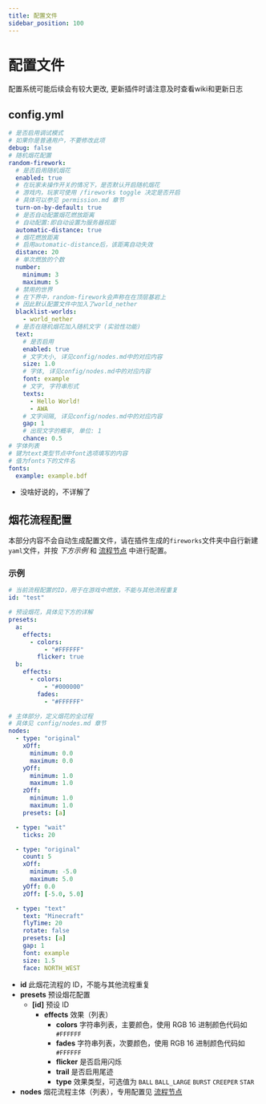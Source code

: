 ```yaml
---
title: 配置文件
sidebar_position: 100
---
```


# 配置文件
配置系统可能后续会有较大更改, 更新插件时请注意及时查看wiki和更新日志
## config.yml

```yaml
# 是否启用调试模式
# 如果你是普通用户，不要修改此项
debug: false
# 随机烟花配置
random-firework:
  # 是否启用随机烟花
  enabled: true
  # 在玩家未操作开关的情况下，是否默认开启随机烟花
  # 游戏内，玩家可使用 /fireworks toggle 决定是否开启
  # 具体可以参见 permission.md 章节
  turn-on-by-default: true
  # 是否自动配置烟花燃放距离
  # 自动配置:即自动设置为服务器视距
  automatic-distance: true
  # 烟花燃放距离
  # 启用automatic-distance后，该距离自动失效
  distance: 20
  # 单次燃放的个数
  number:
    minimum: 3
    maximum: 5
  # 禁用的世界
  # 在下界中，random-firework会声称在在顶层基岩上
  # 因此默认配置文件中加入了world_nether
  blacklist-worlds:
    - world_nether
  # 是否在随机烟花加入随机文字 (实验性功能)
  text:
    # 是否启用
    enabled: true
    # 文字大小, 详见config/nodes.md中的对应内容
    size: 1.0
    # 字体, 详见config/nodes.md中的对应内容
    font: example
    # 文字, 字符串形式
    texts:
      - Hello World!
      - AWA
    # 文字间隔, 详见config/nodes.md中的对应内容
    gap: 1
    # 出现文字的概率, 单位: 1
    chance: 0.5
# 字体列表
# 键为text类型节点中font选项填写的内容
# 值为fonts下的文件名
fonts:
  example: example.bdf
```
- 没啥好说的，不详解了
## 烟花流程配置
本部分内容不会自动生成配置文件，请在插件生成的``fireworks``文件夹中自行新建``yaml``文件，并按 _下方示例_ 和 [流程节点](nodes.md) 中进行配置。
### 示例

```yaml
# 当前流程配置的ID，用于在游戏中燃放，不能与其他流程重复
id: "test"

# 预设烟花，具体见下方的详解
presets:
  a:
    effects:
      - colors:
          - "#FFFFFF"
        flicker: true
  b:
    effects:
      - colors:
          - "#000000"
        fades:
          - "#FFFFFF"

# 主体部分，定义烟花的全过程
# 具体见 config/nodes.md 章节
nodes:
  - type: "original"
    xOff:
      minimum: 0.0
      maximum: 0.0
    yOff:
      minimum: 1.0
      maximum: 1.0
    zOff:
      minimum: 1.0
      maximum: 1.0
    presets: [a]

  - type: "wait"
    ticks: 20

  - type: "original"
    count: 5
    xOff:
      minimum: -5.0
      maximum: 5.0
    yOff: 0.0
    zOff: [-5.0, 5.0]

  - type: "text"
    text: "Minecraft"
    flyTime: 20
    rotate: false
    presets: [a]
    gap: 1
    font: example
    size: 1.5
    face: NORTH_WEST
```

- **id** 此烟花流程的 ID，不能与其他流程重复
- **presets** 预设烟花配置
  - **[id]** 预设 ID
    - **effects** 效果（列表）
      - **colors** 字符串列表，主要颜色，使用 RGB 16 进制颜色代码如 `#FFFFFF`
      - **fades** 字符串列表，次要颜色，使用 RGB 16 进制颜色代码如 `#FFFFFF`
      - **flicker** 是否启用闪烁
      - **trail** 是否启用尾迹
      - **type** 效果类型，可选值为 `BALL` `BALL_LARGE` `BURST` `CREEPER` `STAR`
- **nodes** 烟花流程主体（列表），专用配置见 [流程节点](nodes.md)
